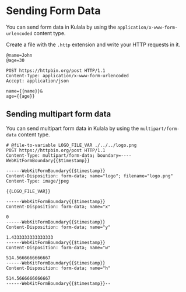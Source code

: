 # Sending Form Data

You can send form data in Kulala by
using the `application/x-www-form-urlencoded` content type.

Create a file with the `.http` extension and write your HTTP requests in it.

```http title="examples.http"
@name=John
@age=30

POST https://httpbin.org/post HTTP/1.1
Content-Type: application/x-www-form-urlencoded
Accept: application/json

name={{name}}&
age={{age}}
```

## Sending multipart form data

You can send multipart form data in Kulala by
using the `multipart/form-data` content type.

```http title="multipart.http"
# @file-to-variable LOGO_FILE_VAR ./../../logo.png
POST https://httpbin.org/post HTTP/1.1
Content-Type: multipart/form-data; boundary=----WebKitFormBoundary{{$timestamp}}

------WebKitFormBoundary{{$timestamp}}
Content-Disposition: form-data; name="logo"; filename="logo.png"
Content-Type: image/jpeg

{{LOGO_FILE_VAR}}

------WebKitFormBoundary{{$timestamp}}
Content-Disposition: form-data; name="x"

0
------WebKitFormBoundary{{$timestamp}}
Content-Disposition: form-data; name="y"

1.4333333333333333
------WebKitFormBoundary{{$timestamp}}
Content-Disposition: form-data; name="w"

514.5666666666667
------WebKitFormBoundary{{$timestamp}}
Content-Disposition: form-data; name="h"

514.5666666666667
------WebKitFormBoundary{{$timestamp}}--
```
